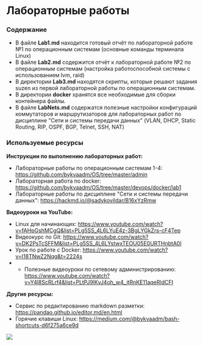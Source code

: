 # Лабораторные работы
### Содержание
- В файле **Lab1.md** находится готовый отчёт по лабораторной работе №1 по операционным системам (основные команды терминала Linux)
- В файле **Lab2.md** содержится отчёт к лабораторной работе №2 по операционным системам (настройка работоспособной системы с использованием lvm, raid)
- В директории **Lab3.md** находятся скрипты, которые решают задания suzen из первой лабораторной работы по операционным системам.
- В директории **docker** хранятся все необходимые для сборки контейнера файлы.
- В файле **LabNets.md** содержатся полезные настройки конфигураций коммутаторов и маршрутизаторов для лабораторных работ по дисциплине "Сети и системы передачи данных" (VLAN, DHCP, Static Routing, RIP, OSPF, BGP, Telnet, SSH, NAT)

### Используемые ресурсы
**Инструкции по выполнению лабораторных работ:**
- Лабораторные работы по операционным системам 1-4: https://github.com/bykvaadm/OS/tree/master/admin
- Лабораторная работа по docker: https://github.com/bykvaadm/OS/tree/master/devops/docker/lab1
- Лабораторные работы по дисциплине "Сети и системы передачи данных": https://hackmd.io/@sadykovildar/B16xYzRmw

**Видеоуроки на YouTube:**
- Linux для начинающих: https://www.youtube.com/watch?v=fAHpGshMCgQ&list=PLg5SS_4L6LYuE4z-3BgLYGkZrs-cF4Tep
- Видеокурс по Git: https://www.youtube.com/watch?v=DK2PsTcSFFM&list=PLg5SS_4L6LYstwxTEOU05E0URTHnbtA0l
- Урок по работе с Docker: https://www.youtube.com/watch?v=I18TNwZ2Nqg&t=2224s
- - Полезные видеоуроки по сетевому администрированию: https://www.youtube.com/watch?v=Y4l8ScRLrf4&list=PLtPJ9lKvJ4oh_w4_jtRnKE11aqeRldCFI

**Другие ресурсы:**
- Сервис по редактированию markdown разметки: https://pandao.github.io/editor.md/en.html
- Горячие клавиши Linux: https://medium.com/@bykvaadm/bash-shortcuts-d6f275a6ce9d

![](https://github.com/Yan-Minotskiy/labOS/blob/master/screenshots/image.png)
